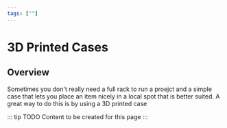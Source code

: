 ```yaml
---
tags: [""]
---
```

# 3D Printed Cases

## Overview
Sometimes you don't really need a full rack to run a proejct and a simple case that lets you place an item nicely in a local spot that is better suited.
A great way to do this is by using a 3D printed case

::: tip TODO
Content to be created for this page
:::
